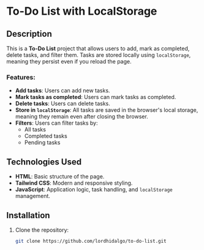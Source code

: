 # To-Do List with LocalStorage

## Description

This is a **To-Do List** project that allows users to add, mark as completed, delete tasks, and filter them. Tasks are stored locally using `localStorage`, meaning they persist even if you reload the page.

### Features:
- **Add tasks**: Users can add new tasks.
- **Mark tasks as completed**: Users can mark tasks as completed.
- **Delete tasks**: Users can delete tasks.
- **Store in `localStorage`**: All tasks are saved in the browser's local storage, meaning they remain even after closing the browser.
- **Filters**: Users can filter tasks by:
  - All tasks
  - Completed tasks
  - Pending tasks

## Technologies Used
- **HTML**: Basic structure of the page.
- **Tailwind CSS**: Modern and responsive styling.
- **JavaScript**: Application logic, task handling, and `localStorage` management.

## Installation

1. Clone the repository:
   ```bash
   git clone https://github.com/lordhidalgo/to-do-list.git
